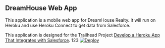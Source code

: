 DreamHouse Web App
------------------

This application is a mobile web app for DreamHouse Realty. It will run on Heroku and use Heroku Connect to get data from Salesforce.

This application is designed for the Trailhead Project [Develop a Heroku App That Integrates with Salesforce](https://trailhead.salesforce.com/content/learn/projects/develop-heroku-applications).
123
<a href="https://heroku.com/deploy">
  <img src="https://www.herokucdn.com/deploy/button.svg" alt="Deploy">
</a>
